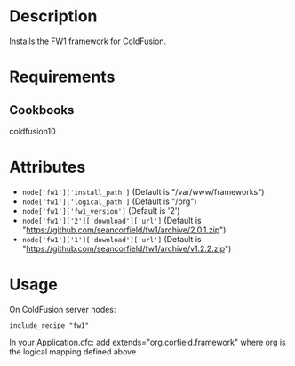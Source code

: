 Description
===========

Installs the FW1 framework for ColdFusion.

Requirements
============

Cookbooks
---------

coldfusion10

Attributes
==========

* `node['fw1']['install_path']` (Default is "/var/www/frameworks")
* `node['fw1']['logical_path']` (Default is "/org")
* `node['fw1']['fw1_version']` (Default is '2')
* `node['fw1']['2']['download']['url']` (Default is "https://github.com/seancorfield/fw1/archive/2.0.1.zip")
* `node['fw1']['1']['download']['url']` (Default is "https://github.com/seancorfield/fw1/archive/v1.2.2.zip")

Usage
=====

On ColdFusion server nodes:

    include_recipe "fw1"

In your Application.cfc:
	add extends="org.corfield.framework" where org is the logical mapping defined above

